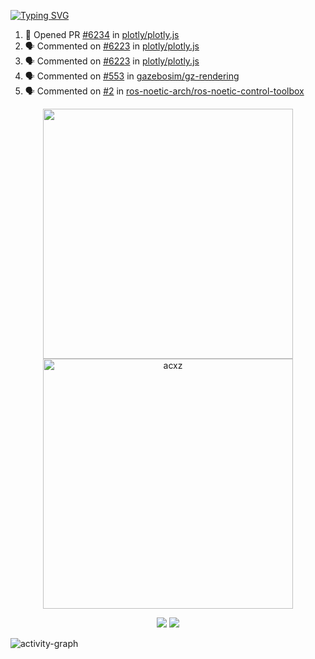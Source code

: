 [![Typing SVG](https://readme-typing-svg.herokuapp.com?size=16&color=AFFFA3&multiline=true&height=75&lines=contributing+to+robotics%2Faerospace%2Fml%2Fgpu+software;packaging+it+for+archlinux;ricer)](https://git.io/typing-svg)

<!--START_SECTION:activity-->
1. 💪 Opened PR [#6234](https://github.com/plotly/plotly.js/pull/6234) in [plotly/plotly.js](https://github.com/plotly/plotly.js)
2. 🗣 Commented on [#6223](https://github.com/plotly/plotly.js/issues/6223) in [plotly/plotly.js](https://github.com/plotly/plotly.js)
3. 🗣 Commented on [#6223](https://github.com/plotly/plotly.js/issues/6223) in [plotly/plotly.js](https://github.com/plotly/plotly.js)
4. 🗣 Commented on [#553](https://github.com/gazebosim/gz-rendering/issues/553) in [gazebosim/gz-rendering](https://github.com/gazebosim/gz-rendering)
5. 🗣 Commented on [#2](https://github.com/ros-noetic-arch/ros-noetic-control-toolbox/issues/2) in [ros-noetic-arch/ros-noetic-control-toolbox](https://github.com/ros-noetic-arch/ros-noetic-control-toolbox)
<!--END_SECTION:activity-->

<p align="center">
  <img width="400em" src=https://github-readme-stats.vercel.app/api?username=acxz&include_all_commits=true&show_icons=true />
  <img width="400em" src="https://github-readme-streak-stats.herokuapp.com/?user=acxz&" alt="acxz" />
</p>

<p align="center">
  <img src=https://github-readme-stats.vercel.app/api/top-langs/?username=acxz&layout=compact />
  <img src=https://github-profile-trophy.vercel.app/?username=acxz&row=2&column=4 />
</p>

![activity-graph](https://activity-graph.herokuapp.com/graph?username=acxz&theme=aqua)
